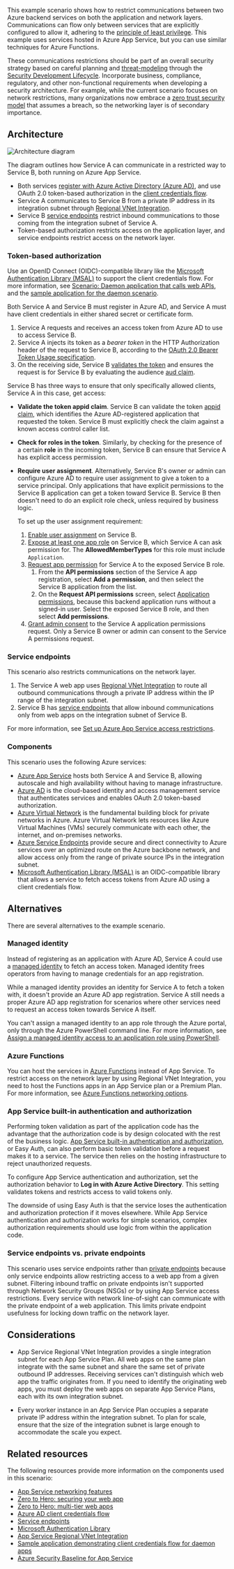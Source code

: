 This example scenario shows how to restrict communications between two Azure backend services on both the application and network layers. Communications can flow only between services that are explicitly configured to allow it, adhering to the [principle of least privilege][leastpriv]. This example uses services hosted in Azure App Service, but you can use similar techniques for Azure Functions.

These communications restrictions should be part of an overall security strategy based on careful planning and [threat-modeling][threatmodeling] through the [Security Development Lifecycle][sdlc]. Incorporate business, compliance, regulatory, and other non-functional requirements when developing a security architecture. For example, while the current scenario focuses on network restrictions, many organizations now embrace a [zero trust security model][zerotrust] that assumes a breach, so the networking layer is of secondary importance.

## Architecture

![Architecture diagram](./media/service-to-service-architecture.svg)

The diagram outlines how Service A can communicate in a restricted way to Service B, both running on Azure App Service.

- Both services [register with Azure Active Directory (Azure AD)][appreg], and use OAuth 2.0 token-based authorization in the [client credentials flow][clientcredsflow].
- Service A communicates to Service B from a private IP address in its integration subnet through [Regional VNet Integration][regionalvnet].
- Service B [service endpoints][svcep] restrict inbound communications to those coming from the integration subnet of Service A.
- Token-based authorization restricts access on the application layer, and service endpoints restrict access on the network layer.

### Token-based authorization

Use an OpenID Connect (OIDC)-compatible library like the [Microsoft Authentication Library (MSAL)][msal] to support the client credentials flow. For more information, see [Scenario: Daemon application that calls web APIs][daemoncallswebapi], and the [sample application for the daemon scenario][daemonsample].

Both Service A and Service B must register in Azure AD, and Service A must have client credentials in either shared secret or certificate form.

1. Service A requests and receives an access token from Azure AD to use to access Service B.
1. Service A injects its token as a *bearer token* in the HTTP Authorization header of the request to Service B, according to the [OAuth 2.0 Bearer Token Usage specification][bearertokenspec].
1. On the receiving side, Service B [validates the token][tokenvalidation] and ensures the request is for Service B by evaluating the audience [aud claim][accesstokenclaims].

Service B has three ways to ensure that only specifically allowed clients, Service A in this case, get access:

- **Validate the token appid claim**. Service B can validate the token [appid claim][accesstokenclaims], which identifies the Azure AD-registered application that requested the token. Service B must explicitly check the claim against a known access control caller list.
- **Check for roles in the token**. Similarly, by checking for the presence of a certain **role** in the incoming token, Service B can ensure that Service A has explicit access permission.
- **Require user assignment**. Alternatively, Service B's owner or admin can configure Azure AD to require user assignment to give a token to a service principal. Only applications that have explicit permissions to the Service B application can get a token toward Service B. Service B then doesn't need to do an explicit role check, unless required by business logic.
   
   To set up the user assignment requirement:
   
   1. [Enable user assignment][userassignment] on Service B.
   1. [Expose at least one app role][exposeapprole] on Service B, which Service A can ask permission for. The **AllowedMemberTypes** for this role must include `Application`.
   1. [Request app permission][configurepermission] for Service A to the exposed Service B role.
      1. From the **API permissions** section of the Service A app registration, select **Add a permission**, and then select the Service B application from the list.
      1. On the **Request API permissions** screen, select [Application permissions][aadpermissiontypes], because this backend application runs without a signed-in user. Select the exposed Service B role, and then select **Add permissions**.
   1. [Grant admin consent][consent] to the Service A application permissions request. Only a Service B owner or admin can consent to the Service A permissions request.

### Service endpoints

This scenario also restricts communications on the network layer.

1. The Service A web app uses [Regional VNet Integration][regionalvnet] to route all outbound communications through a private IP address within the IP range of the integration subnet.
1. Service B has [service endpoints][svcep] that allow inbound communications only from web apps on the integration subnet of Service B.

For more information, see [Set up Azure App Service access restrictions][accessrestrictions].

### Components

This scenario uses the following Azure services:

- [Azure App Service][appsvc] hosts both Service A and Service B, allowing autoscale and high availability without having to manage infrastructure.
- [Azure AD][aad] is the cloud-based identity and access management service that authenticates services and enables OAuth 2.0 token-based authorization.
- [Azure Virtual Network][vnet] is the fundamental building block for private networks in Azure. Azure Virtual Network lets resources like Azure Virtual Machines (VMs) securely communicate with each other, the internet, and on-premises networks.
- [Azure Service Endpoints][svcep] provide secure and direct connectivity to Azure services over an optimized route on the Azure backbone network, and allow access only from the range of private source IPs in the integration subnet.
- [Microsoft Authentication Library (MSAL)][msal] is an OIDC-compatible library that allows a service to fetch access tokens from Azure AD using a client credentials flow.

## Alternatives

There are several alternatives to the example scenario.

### Managed identity

Instead of registering as an application with Azure AD, Service A could use a [managed identity][mi] to fetch an access token. Managed identity frees operators from having to manage credentials for an app registration.

While a managed identity provides an identity for Service A to fetch a token with, it doesn't provide an Azure AD app registration. Service A still needs a proper Azure AD app registration for scenarios where other services need to request an access token towards Service A itself.

You can't assign a managed identity to an app role through the Azure portal, only through the Azure PowerShell command line. For more information, see [Assign a managed identity access to an application role using PowerShell][addmitorole].

### Azure Functions

You can host the services in [Azure Functions][functions] instead of App Service. To restrict access on the network layer by using Regional VNet Integration, you need to host the Functions apps in an App Service plan or a Premium Plan. For more information, see [Azure Functions networking options][functionsnetworking].

### App Service built-in authentication and authorization

Performing token validation as part of the application code has the advantage that the authorization code is by design colocated with the rest of the business logic. [App Service built-in authentication and authorization][easyauth], or Easy Auth, can also perform basic token validation before a request makes it to a service. The service then relies on the hosting infrastructure to reject unauthorized requests.

To configure App Service authentication and authorization, set the authorization behavior to **Log in with Azure Active Directory**. This setting validates tokens and restricts access to valid tokens only.

The downside of using Easy Auth is that the service loses the authentication and authorization protection if it moves elsewhere. While App Service authentication and authorization works for simple scenarios, complex authorization requirements should use logic from within the application code.

### Service endpoints vs. private endpoints

This scenario uses service endpoints rather than [private endpoints][privateend] because only service endpoints allow restricting access to a web app from a given subnet. Filtering inbound traffic on private endpoints isn't supported through Network Security Groups (NSGs) or by using App Service access restrictions. Every service with network line-of-sight can communicate with the private endpoint of a web application. This limits private endpoint usefulness for locking down traffic on the network layer.

## Considerations

- App Service Regional VNet Integration provides a single integration subnet for each App Service Plan. All web apps on the same plan integrate with the same subnet and share the same set of private outbound IP addresses. Receiving services can't distinguish which web app the traffic originates from. If you need to identify the originating web apps, you must deploy the web apps on separate App Service Plans, each with its own integration subnet.

- Every worker instance in an App Service Plan occupies a separate private IP address within the integration subnet. To plan for scale, ensure that the size of the integration subnet is large enough to accommodate the scale you expect.

## Related resources

The following resources provide more information on the components used in this scenario:

- [App Service networking features][appsvcnetworking]
- [Zero to Hero: securing your web app][securingwebapp]
- [Zero to Hero: multi-tier web apps][zerotohero]
- [Azure AD client credentials flow][clientcredsflow]
- [Service endpoints][svcep]
- [Microsoft Authentication Library][msal]
- [App Service Regional VNet Integration][regionalvnet]
- [Sample application demonstrating client credentials flow for daemon apps][daemonsample]
- [Azure Security Baseline for App Service][securitybaseline]

<!-- links -->
[consent]: /azure/active-directory/manage-apps/grant-admin-consent#grant-admin-consent-in-app-registrations
[privateend]: /azure/private-link/private-endpoint-overview
[leastpriv]: https://wikipedia.org/wiki/Principle_of_least_privilege
[appsvcnetworking]: /azure/app-service/networking-features
[securingwebapp]: https://azure.github.io/AppService/2020/08/14/zero_to_hero_pt6.html
[zerotohero]: https://azure.github.io/AppService/2020/10/05/zero_to_hero_pt7.html
[clientcredsflow]: /azure/active-directory/develop/v2-oauth2-client-creds-grant-flow
[appsvc]: /azure/app-service/overview
[aad]: /azure/active-directory/fundamentals/active-directory-whatis
[vnet]: /azure/virtual-network/virtual-networks-overview
[svcep]: /azure/virtual-network/virtual-network-service-endpoints-overview
[msal]: /azure/active-directory/develop/msal-overview
[mi]: /azure/active-directory/managed-identities-azure-resources/overview
[privep]: /azure/app-service/networking/private-endpoint
[regionalvnet]: /azure/app-service/web-sites-integrate-with-vnet#regional-vnet-integration
[appreg]: /azure/active-directory/develop/quickstart-register-app
[daemoncallswebapi]: /azure/active-directory/develop/scenario-daemon-overview
[daemonsample]: https://github.com/Azure-Samples/active-directory-dotnetcore-daemon-v2/tree/master/2-Call-OwnApi
[accesstokenclaims]: /azure/active-directory/develop/access-tokens#payload-claims
[userassignment]: /azure/active-directory/develop/howto-restrict-your-app-to-a-set-of-users#update-the-app-to-enable-user-assignment
[exposeapprole]: /azure/active-directory/develop/howto-add-app-roles-in-azure-ad-apps
[configurepermission]: /azure/active-directory/develop/quickstart-configure-app-access-web-apis#add-permissions-to-access-web-apis
[aadpermissiontypes]: /azure/active-directory/develop/v2-permissions-and-consent#permission-types
[accessrestrictions]: /azure/app-service/app-service-ip-restrictions#use-service-endpoints
[tokenvalidation]: /azure/active-directory/develop/access-tokens#validating-tokens
[functions]: /azure/azure-functions/functions-overview
[threatmodeling]: https://www.microsoft.com/securityengineering/sdl/threatmodeling
[zerotrust]: https://www.microsoft.com/security/business/zero-trust
[sdlc]: https://www.microsoft.com/securityengineering/sdl
[addmitorole]: /azure/active-directory/managed-identities-azure-resources/how-to-assign-app-role-managed-identity-powershell
[functionsnetworking]: /azure/azure-functions/functions-networking-options
[easyauth]: /azure/app-service/overview-authentication-authorization
[securitybaseline]: /azure/app-service/security-baseline
[bearertokenspec]: https://tools.ietf.org/html/rfc6750
